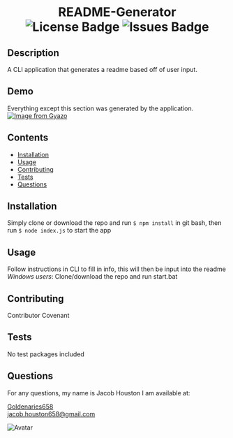 
<h1 align="center">README-Generator</div>

<div align="center">
  <img src="https://img.shields.io/github/license/Goldenaries658/README-Generator" alt="License Badge" />
  <img src="https://img.shields.io/github/issues/Goldenaries658/README-Generator" alt="Issues Badge"/>
</div>

## Description

A CLI application that generates a readme based off of user input.

## Demo

Everything except this section was generated by the application.  
[![Image from Gyazo](https://i.gyazo.com/117e0634e6d8f992e3211fa224c1f73d.gif)](https://gyazo.com/117e0634e6d8f992e3211fa224c1f73d)

## Contents

- [Installation](#installation)
- [Usage](#usage)
- [Contributing](#contributing)
- [Tests](#tests)
- [Questions](questions)

## Installation

Simply clone or download the repo and run `$ npm install` in git bash, then run `$ node index.js` to start the app

## Usage

Follow instructions in CLI to fill in info, this will then be input into the readme  
*Windows users*: Clone/download the repo and run start.bat

## Contributing

Contributor Covenant

## Tests

No test packages included

## Questions

For any questions, my name is Jacob Houston I am available at:  

[Goldenaries658](https://github.com/Goldenaries658)  
jacob.houston658@gmail.com  

![Avatar](https://avatars2.githubusercontent.com/u/59972622?v=4)

